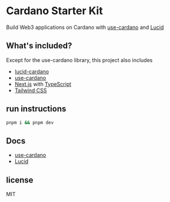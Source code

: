 # Cardano Starter Kit

Build Web3 applications on Cardano with [use-cardano](https://use-cardano.alangaming.com) and [Lucid](https://lucid.spacebudz.io/)

## What's included?

Except for the use-cardano library, this project also includes

- [lucid-cardano](https://www.github.com/spacebudz/lucid)
- [use-cardano](https://www.github.com/use-cardano/use-cardano)
- [Next.js](https://nextjs.org/) with [TypeScript](https://www.typescriptlang.org/)
- [Tailwind CSS](https://tailwindcss.com/)

## run instructions

```sh
pnpm i && pnpm dev
```

## Docs

- [use-cardano](https://use-cardano.alangaming.com)
- [Lucid](https://lucid.spacebudz.io/)

## license

MIT
